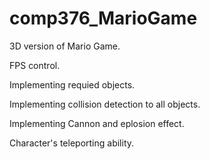 # comp376_MarioGame
3D version of Mario Game.

FPS control.

Implementing requied objects.

Implementing collision detection to all objects.

Implementing Cannon and eplosion effect.

Character's teleporting ability.
